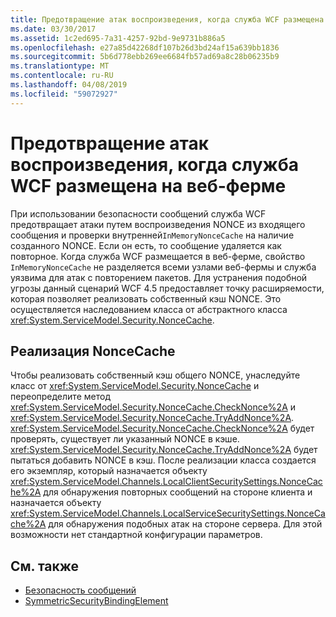 ```yaml
---
title: Предотвращение атак воспроизведения, когда служба WCF размещена на веб-ферме
ms.date: 03/30/2017
ms.assetid: 1c2ed695-7a31-4257-92bd-9e9731b886a5
ms.openlocfilehash: e27a85d42268df107b26d3bd24af15a639bb1836
ms.sourcegitcommit: 5b6d778ebb269ee6684fb57ad69a8c28b06235b9
ms.translationtype: MT
ms.contentlocale: ru-RU
ms.lasthandoff: 04/08/2019
ms.locfileid: "59072927"
---
```

# <a name="preventing-replay-attacks-when-a-wcf-service-is-hosted-in-a-web-farm"></a>Предотвращение атак воспроизведения, когда служба WCF размещена на веб-ферме
При использовании безопасности сообщений служба WCF предотвращает атаки путем воспроизведения NONCE из входящего сообщения и проверки внутренней`InMemoryNonceCache` на наличие созданного NONCE. Если он есть, то сообщение удаляется как повторное. Когда служба WCF размещается в веб-ферме, свойство `InMemoryNonceCache` не разделяется всеми узлами веб-фермы и служба уязвима для атак с повторением пакетов.  Для устранения подобной угрозы данный сценарий WCF 4.5 предоставляет точку расширяемости, которая позволяет реализовать собственный кэш NONCE. Это осуществляется наследованием класса от абстрактного класса <xref:System.ServiceModel.Security.NonceCache>.  
  
## <a name="noncecache-implementation"></a>Реализация NonceCache  
 Чтобы реализовать собственный кэш общего NONCE, унаследуйте класс от <xref:System.ServiceModel.Security.NonceCache> и переопределите метод <xref:System.ServiceModel.Security.NonceCache.CheckNonce%2A> и <xref:System.ServiceModel.Security.NonceCache.TryAddNonce%2A>. <xref:System.ServiceModel.Security.NonceCache.CheckNonce%2A> будет проверять, существует ли указанный NONCE в кэше. <xref:System.ServiceModel.Security.NonceCache.TryAddNonce%2A> будет пытаться добавить NONCE в кэш. После реализации класса создается его экземпляр, который назначается объекту <xref:System.ServiceModel.Channels.LocalClientSecuritySettings.NonceCache%2A> для обнаружения повторных сообщений на стороне клиента и назначается объекту <xref:System.ServiceModel.Channels.LocalServiceSecuritySettings.NonceCache%2A> для обнаружения подобных атак на стороне сервера. Для этой возможности нет стандартной конфигурации параметров.  
  
## <a name="see-also"></a>См. также

- [Безопасность сообщений](../../../../docs/framework/wcf/feature-details/message-security-in-wcf.md)
- [SymmetricSecurityBindingElement](../../../../docs/framework/wcf/diagnostics/wmi/symmetricsecuritybindingelement.md)
